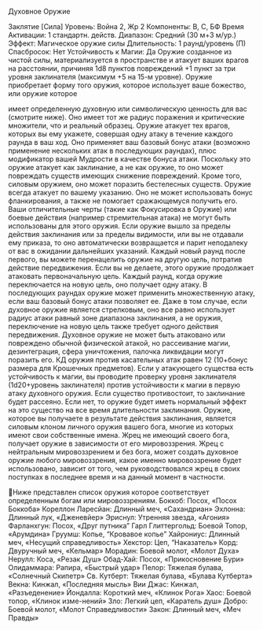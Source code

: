 
Духовное Оружие

Заклятие [Сила]
Уровень: Война 2, Жр 2
Компоненты: В, С, БФ
Время Активации: 1 стандартн. действ.
Диапазон: Средний (30 м+3 м/ур.)
Эффект: Магическое оружие силы
Длительность: 1 раунд/уровень (П)
Спасбросок: Нет
Устойчивость к Магии: Да
Оружие созданное из чистой силы, материализуется в пространстве и атакует
ваших врагов на расстоянии, причиняя
1d8 пунктов повреждений +1 пункт за
три уровня заклинателя (максимум +5
на 15-м уровне). Оружие приобретает
форму того оружия, которое использует ваше божество, или оружие которое

имеет определенную духовную или
символическую ценность для вас (смотрите ниже). Оно имеет тот же радиус
поражения и критические множители,
что и реальный образец. Оружие атакует тех врагов, которых вы ему укажете,
совершая одну атаку в течение каждого
раунда в ваш ход. Оно применяет ваш
базовый бонус атаки (возможно применение нескольких атак в последующих
раундах), плюс модификатор вашей
Мудрости в качестве бонуса атаки. Поскольку это оружие атакует как заклинание, а не как оружие, то оно может
повреждать существ имеющих снижение повреждений. Кроме того, силовым
оружием, оно может поразить бестелесных существ. Оружие всегда атакует по вашему указанию. Оно не может
использовать бонус фланкирования, а
также не помогает сражающемуся получить его. Ваши отличительные черты
(такие как Фокусировка в Оружие) или
боевые действия (например стремительная атака) не могут быть использованы для этого оружия. Если оружие
вышло за пределы действия заклинания
или за пределы видимости, или вы не
отдавали ему приказа, то оно автоматически возвращается и парит неподалеку от вас в ожидании дальнейших
указаний.
Каждый новый раунд после первого, вы можете перенацелить оружие на
другую цель, потратив действие передвижения. Если вы не делаете, этого
оружие продолжает атаковать первоначальную цель. Каждый раунд, когда
оружие переключается на новую цель,
оно получает одну атаку. В последующих раундах оружие может применить
множественную атаку, если ваш базовый бонус атаки позволяет ее. Даже в
том случае, если духовное оружие является стрелковым, оно все равно использует радиус атаки равный зоне диапазона заклинания, а не оружия, переключение на новую цель также требует
одного действия передвижения.
Духовное оружие не может быть атаковано или повреждено обычной физической атакой, но рассеивание магии,
дезинтеграция, сфера уничтожения,
палочка ликвидации могут поразить его.
КД оружия против касательных атак равен 12 (10+бонус размера для Крошечных предметов).
Если у атакующего существа есть
устойчивость к магии, вы проводите
проверку уровня заклинателя (1d20+уровень заклинателя) против устойчивости к магии в первую атаку духовного
оружия. Если существо противостоит,
то заклинание будет рассеяно. Если нет,
то оружие будет иметь нормальный эффект на это существо на все время длительности заклинания.
Оружие, которое вы получаете в результате действия заклинания, является
силовым клоном личного оружия вашего бога, многие из которых имеют свои
собственные имена. Жрец не имеющий
своего бога, получает оружие в зависимости от его мировоззрения. Жрец
с нейтральным мировоззрением и без
бога, может создать духовное оружие
любого мировоззрения, какое именно
мировоззрение будет использовано, зависит от того, чем руководствовался
жрец в своих поступках в последнее
время и на данный момент в частности.

Ниже представлен список оружия которое соответствует определенным богам
или мировоззрениям.
Боккоб: Посох, «Посох Боккоба»
Кореллон Ларесйан: Длинный меч,
«Сахандриан»
Эхлонна: Длинный лук, «Дженевйер»
Эриснул: Утренняя звезда, «Агония»
Фарланхгун: Посох, «Друг путника”
Гарл Глиттергольд: Боевой Топор,
«Арумдина»
Груумш: Копье, “Кровавое копье”
Хайрониус: Длинный меч, «Несущий
справедливость»
Хекстор: Цеп, “Наказатель»
Корд: Двуручный меч, «Кельмар»
Морадин: Боевой молот, «Молот Духа»
Нерулл: Коса, «Резак Душ»
Обад-Хай: Посох, «Прикосновение
Бури»
Олидаммара: Рапира, «Быстрый удар»
Пелор: Тяжелая булава, «Солнечный
Скипетр»
Св. Кутберт: Тяжелая булава, «Булава Кутберта»
Векна: Кинжал, «Последняя мысль»
Вии Джас: Кинжал, «Разъеденение»
Йондалла: Короткий меч, «Клинок
Рога»
Хаос: Боевой топор, «Клинок изме-нений»
Зло: Легкий цеп, «Каратель душ»
Добро: Боевой молот, «Молот Справедливости»
Закон: Длинный меч, «Меч Правды»